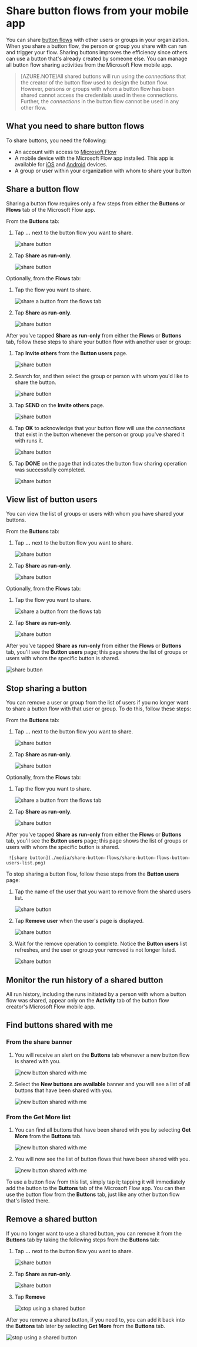 # Share button flows from your mobile app

You can share [button flows](./introduction-to-button-flows.md) with other users or groups in your organization. When you share a button flow, the person or group you share with can run and trigger your flow. Sharing buttons improves the efficiency since others can use a button that's already created by someone else. You can manage all button flow sharing activities from the Microsoft Flow mobile app.

>[AZURE.NOTE]All shared buttons will run using the *connections* that the creator of the button flow used to design the button flow. However, persons or groups with whom a button flow has been shared cannot access the credentials used in these connections. Further, the *connections* in the button flow cannot be used in any other flow.

## What you need to share button flows

To share buttons, you need the following:

- An account with access to [Microsoft Flow](https://flow.microsoft.com)
- A mobile device with the Microsoft Flow app installed. This app is available for [iOS](https://itunes.apple.com/app/microsoft-flow/id1094928825) and [Android](https://play.google.com/store/apps/details?id=com.microsoft.flow) devices.
- A group or user within your organization with whom to share your button

## Share a button flow

Sharing a button flow requires only a few steps from either the **Buttons** or **Flows** tab of the Microsoft Flow app.

From the **Buttons** tab:

1. Tap **...** next to the button flow you want to share.

     ![share button](./media/share-button-flows/share-button-flows-buttons-tab.png)

1. Tap **Share as run-only**.

      ![share button](./media/share-button-flows/share-button-flows-run-only.png)

Optionally, from the **Flows** tab:

1. Tap the flow you want to share.

     ![share a button from the flows tab](./media/share-button-flows/share-button-flows-flows-tab.png)

1. Tap **Share as run-only**.

      ![share button](./media/share-button-flows/share-button-flows-tab-run-only.png)

After you've tapped **Share as run-only** from either the **Flows** or **Buttons** tab, follow these steps to share your button flow with another user or group:

1. Tap **Invite others** from the **Button users** page.

      ![share button](./media/share-button-flows/share-button-flows-button-users.png)

1. Search for, and then select the group or person with whom you'd like to share the button.

      ![share button](./media/share-button-flows/share-button-flows-invite-others-select.png)

1. Tap **SEND** on the **Invite others** page.

      ![share button](./media/share-button-flows/share-button-flows-invite-others-send.png)

1. Tap **OK** to acknowledge that your button flow will use the *connections* that exist in the button whenever the person or group you've shared it with runs it.

      ![share button](./media/share-button-flows/share-button-flows-invite-others-ok.png)

1. Tap **DONE** on the page that indicates the button flow sharing operation was successfully completed.

      ![share button](./media/share-button-flows/share-button-flows-invite-others-done.png)

## View list of button users

You can view the list of groups or users with whom you have shared your buttons.

From the **Buttons** tab:

1. Tap **...** next to the button flow you want to share.

     ![share button](./media/share-button-flows/share-button-flows-buttons-tab.png)

1. Tap **Share as run-only**.

      ![share button](./media/share-button-flows/share-button-flows-run-only.png)

Optionally, from the **Flows** tab:

1. Tap the flow you want to share.

     ![share a button from the flows tab](./media/share-button-flows/share-button-flows-flows-tab.png)

1. Tap **Share as run-only**.

      ![share button](./media/share-button-flows/share-button-flows-tab-run-only.png)

After you've tapped **Share as run-only** from either the **Flows** or **Buttons** tab, you'll see the **Button users** page; this page shows the list of groups or users with whom the specific button is shared.

![share button](./media/share-button-flows/share-button-flows-button-users-list.png)

## Stop sharing a button

You can remove a user or group from the list of users if you no longer want to share a button flow with that user or group. To do this, follow these steps:

From the **Buttons** tab:

1. Tap **...** next to the button flow you want to share.

     ![share button](./media/share-button-flows/share-button-flows-buttons-tab.png)

1. Tap **Share as run-only**.

      ![share button](./media/share-button-flows/share-button-flows-run-only.png)

Optionally, from the **Flows** tab:

1. Tap the flow you want to share.

     ![share a button from the flows tab](./media/share-button-flows/share-button-flows-flows-tab.png)

1. Tap **Share as run-only**.

      ![share button](./media/share-button-flows/share-button-flows-tab-run-only.png)

After you've tapped **Share as run-only** from either the **Flows** or **Buttons** tab, you'll see the **Button users** page; this page shows the list of groups or users with whom the specific button is shared.

     ![share button](./media/share-button-flows/share-button-flows-button-users-list.png)

To stop sharing a button flow, follow these steps from the **Button users** page:

1. Tap the name of the user that you want to remove from the shared users list.

     ![share button](./media/share-button-flows/share-button-flows-remove-user-list.png)

1. Tap **Remove user** when the user's page is displayed.

     ![share button](./media/share-button-flows/share-button-flows-remove-user.png)

1. Wait for the remove operation to complete. Notice the **Button users** list refreshes, and the user or group your removed is not longer listed.

     ![share button](./media/share-button-flows/share-button-flows-remove-user-result.png)

## Monitor the run history of a shared button

All run history, including the runs initiated by a person with whom a button flow was shared, appear only on the **Activity** tab of the button flow creator's Microsoft Flow mobile app.

## Find buttons shared with me

### From the share banner

1. You will receive an alert on the **Buttons** tab whenever a new button flow is shared with you.

     ![new button shared with me](./media/share-button-flows/share-button-flows-banner.png)

1. Select the **New buttons are available** banner and you will see a list of all buttons that have been shared with you.

     ![new button shared with me](./media/share-button-flows/share-button-flows-buttons-shared-with-me.png)

### From the Get More list

1. You can find all buttons that have been shared with you by selecting **Get More** from the **Buttons** tab.

     ![new button shared with me](./media/share-button-flows/share-button-flows-buttons-tab-get-more.png)

1. You will now see the list of button flows that have been shared with you.

      ![new button shared with me](./media/share-button-flows/share-button-flows-buttons-shared-with-me.png)

To use a button flow from this list, simply tap it; tapping it will immediately add the button to the **Buttons** tab of the Microsoft Flow app. You can then use the button flow from the **Buttons** tab, just like any other button flow that's listed there.

## Remove a shared button

If you no longer want to use a shared button, you can remove it from the **Buttons** tab by taking the following steps from the **Buttons** tab:

1. Tap **...** next to the button flow you want to share.

     ![share button](./media/share-button-flows/share-button-flows-buttons-tab.png)

1. Tap **Share as run-only**.

      ![share button](./media/share-button-flows/share-button-flows-run-only.png)

1. Tap **Remove**

      ![stop using a shared button](./media/share-button-flows/share-button-flows-button-users-list.png)

After you remove a shared button, if you need to, you can add it back into the **Buttons** tab later by selecting **Get More** from the **Buttons** tab.

![stop using a shared button](./media/share-button-flows/share-button-flows-button-users-list-no-more.png)